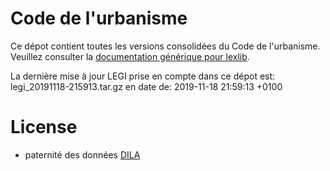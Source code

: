 # Code de l'urbanisme

Ce dépot contient toutes les versions consolidées du Code de l'urbanisme. Veuillez consulter la [documentation générique pour lexlib](https://github.com/lexlib/documentation/wiki).

La dernière mise à jour LEGI prise en compte dans ce dépot est: legi_20191118-215913.tar.gz en date de: 2019-11-18 21:59:13 +0100

# License
- paternité des données [DILA](https://www.data.gouv.fr/en/datasets/legi-codes-lois-et-reglements-consolides/)


